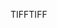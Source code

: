 <span data-ttu-id="7f9e8-101">TIFF</span><span class="sxs-lookup"><span data-stu-id="7f9e8-101">TIFF</span></span>